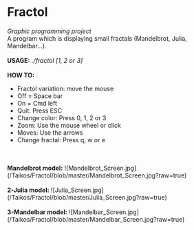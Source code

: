 # Fractol


<i>Graphic programming project</i><br/>
A program which is displaying small fractals (Mandelbrot, Julia, Mandelbar...).
<br/>
<br/>
<b>USAGE:</b> <i>./fractol [1, 2 or 3]</i>
<br/>
<br/>
<b>HOW TO:</b>
<br/>
- Fractol variation: move the mouse<br/>
- Off = Space bar<br/>
- On = Cmd left<br/>
- Quit: Press ESC<br/>
- Change color: Press 0, 1, 2 or 3<br/>
- Zoom: Use the mouse wheel or click<br/>
- Moves: Use the arrows<br/>
- Change fractal: Press q, w or e<br/>
<br/>
<br/>
<b>Mandelbrot model:</b>
![Mandelbrot_Screen.jpg](/Taikos/Fractol/blob/master/Mandelbrot_Screen.jpg?raw=true)
<br/>
<br/>
<b>2-Julia model:</b>
![Julia_Screen.jpg](/Taikos/Fractol/blob/master/Julia_Screen.jpg?raw=true)
<br/>
<br/>
<b>3-Mandelbar model:</b>
![Mandelbar_Screen.jpg](/Taikos/Fractol/blob/master/Mandelbar_Screen.jpg?raw=true)
